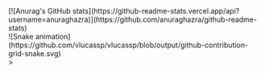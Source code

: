 <div>
   [![Anurag's GitHub stats](https://github-readme-stats.vercel.app/api?username=anuraghazra)](https://github.com/anuraghazra/github-readme-stats)
<div>

<div> 
  ![Snake animation](https://github.com/vlucassp/vlucassp/blob/output/github-contribution-grid-snake.svg)
</div>>

